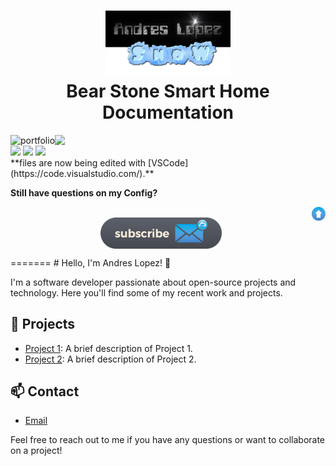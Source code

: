 <h1 align="center">
  <img src="https://github.com/AndresSnow0219/AndresSnow0219/blob/master/img/logo.png" alt="Bear Stone Smart Home" width="200">
  <br>
  Bear Stone Smart Home Documentation
</h1>
<div>
  <div style="display: flex;">
  <img src="https://github.com/AndresSnow0219/portfolio/blob/portfolio/public/portfolio.jpg" alt="portfolio" />
  <img src="https://github.com/AndresSnow0219/checkout-single-subscription/blob/master/checkout-demo.gif" />
  </div>
  <div style={{display: flex;}}>
  <img src="https://github.com/AndresSnow0219/flight-tracker/blob/master/props/images/wireframe_early_stage.png" />
  <img src="https://advancedreact.com/images/ARG/arg-facebook-share.png" />
  <img src="https://github.com/AndresSnow0219/solidity-modal/blob/master/.github/assets/header.png" />
  </div>
</div> 
**files are now being edited with [VSCode](https://code.visualstudio.com/).**

**Still have questions on my Config?** <br>

<p align="center">
<a name="bottom" href="https://github.com/CCOSTAN/Home-AssistantConfig#logo"><img align="right" border="0" src="https://raw.githubusercontent.com/CCOSTAN/Home-AssistantConfig/master/config/www/custom_ui/floorplan/images/branding/up_arrow.png" width="22" ></a><br>
<a href="https://eepurl.com/dmXFYz"><img align="center" border="0" src="https://raw.githubusercontent.com/CCOSTAN/Home-AssistantConfig/master/config/www/custom_ui/floorplan/images/branding/email_link.png" height="50" ></a><br>
<a href="mailto:andresfelipe.lopez0219@gmail.com">
</a>
</p>
=======
# Hello, I'm Andres Lopez! 👋

I'm a software developer passionate about open-source projects and technology. Here you'll find some of my recent work and projects.

## 🚀 Projects

- [Project 1](link-to-project-1): A brief description of Project 1.
- [Project 2](link-to-project-2): A brief description of Project 2.

## 📫 Contact

- [Email](andresfelipe.lopez0219@gmail.com)

Feel free to reach out to me if you have any questions or want to collaborate on a project!
